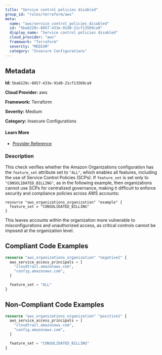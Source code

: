 ```yaml
---
title: "Service control policies disabled"
group_id: "rules/terraform/aws"
meta:
  name: "aws/service_control_policies_disabled"
  id: "5ba6229c-8057-433e-91d0-21cf13569ca9"
  display_name: "Service control policies disabled"
  cloud_provider: "aws"
  framework: "Terraform"
  severity: "MEDIUM"
  category: "Insecure Configurations"
---
```

## Metadata

**Id:** `5ba6229c-8057-433e-91d0-21cf13569ca9`

**Cloud Provider:** aws

**Framework:** Terraform

**Severity:** Medium

**Category:** Insecure Configurations

#### Learn More

 - [Provider Reference](https://registry.terraform.io/providers/hashicorp/aws/latest/docs/resources/organizations_policy)

### Description

 This check verifies whether the Amazon Organizations configuration has the `feature_set` attribute set to `"ALL"`, which enables all features, including the use of Service Control Policies (SCPs). If `feature_set` is set only to `"CONSOLIDATED_BILLING"`, as in the following example, then organizations cannot use SCPs for centralized governance, making it difficult to enforce security and compliance policies across AWS accounts:

```
resource "aws_organizations_organization" "example" {
  feature_set = "CONSOLIDATED_BILLING"
}
```

This leaves accounts within the organization more vulnerable to misconfigurations and unauthorized access, as critical controls cannot be imposed at the organization level.


## Compliant Code Examples
```terraform
resource "aws_organizations_organization" "negative1" {
  aws_service_access_principals = [
    "cloudtrail.amazonaws.com",
    "config.amazonaws.com",
  ]

  feature_set = "ALL"
}

```
## Non-Compliant Code Examples
```terraform
resource "aws_organizations_organization" "positive1" {
  aws_service_access_principals = [
    "cloudtrail.amazonaws.com",
    "config.amazonaws.com",
  ]

  feature_set = "CONSOLIDATED_BILLING"
}

```